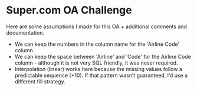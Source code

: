 # Super.com OA Challenge 

Here are some assumptions I made for this OA + additional comments and documentation. 

- We can keep the numbers in the column name for the 'Airline Code' column.
- We can keep the space between 'Airline' and 'Code' for the Airline Code column - although it is not very SQL friendly, it was never required.
- Interpolation (linear) works here because the missing values follow a predictable sequence (+10). If that pattern wasn’t guaranteed, I’d use a different fill strategy.
